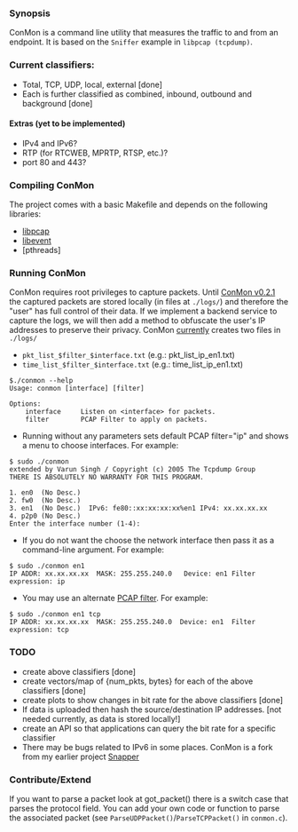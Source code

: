 ### Synopsis 
ConMon is a command line utility that measures the traffic to and from an endpoint.
It is based on the `Sniffer` example in `libpcap (tcpdump)`.

### Current classifiers:
* Total, TCP, UDP, local, external [done] 
* Each is further classified as combined, inbound, outbound and background [done]

#### Extras (yet to be implemented)
* IPv4 and IPv6?
* RTP (for RTCWEB, MPRTP, RTSP, etc.)?
* port 80 and 443?

### Compiling ConMon
The project comes with a basic Makefile and depends on the following libraries:
* [libpcap](http://www.tcpdump.org/release/libpcap-1.2.1.tar.gz)
* [libevent](https://github.com/downloads/libevent/libevent/libevent-2.0.19-stable.tar.gz)
* [pthreads]

### Running ConMon
ConMon requires root privileges to capture packets. Until [ConMon v0.2.1](https://github.com/vr000m/conmon/tree/v0.2.1)
the captured packets are stored locally (in files at `./logs/`) and therefore the "user" has full control of their data.
If we implement a backend service to capture the logs, we will then add a method to obfuscate the user's IP addresses to preserve their privacy. 
ConMon [currently](https://github.com/vr000m/conmon/tree/v0.2.1) creates two files in `./logs/`
* `pkt_list_$filter_$interface.txt` (e.g.: pkt_list_ip_en1.txt)
* `time_list_$filter_$interface.txt` (e.g.: time_list_ip_en1.txt)

```
$./conmon --help
Usage: conmon [interface] [filter]

Options:
    interface     Listen on <interface> for packets.
    filter        PCAP Filter to apply on packets.
```


* Running without any parameters sets default PCAP filter="ip" and shows a menu to choose interfaces.
For example:
```
$ sudo ./conmon
extended by Varun Singh / Copyright (c) 2005 The Tcpdump Group
THERE IS ABSOLUTELY NO WARRANTY FOR THIS PROGRAM.

1. en0  (No Desc.)	
2. fw0	(No Desc.)	
3. en1	(No Desc.)	IPv6: fe80::xx:xx:xx:xx%en1	IPv4: xx.xx.xx.xx	
4. p2p0	(No Desc.)	
Enter the interface number (1-4):
```

* If you do not want the choose the network interface then pass it as a command-line argument.
For example:
```
$ sudo ./conmon en1
IP ADDR: xx.xx.xx.xx  MASK: 255.255.240.0	Device: en1	Filter expression: ip
```

* You may use an alternate [PCAP filter](http://wiki.wireshark.org/CaptureFilters). 
For example:
```
$ sudo ./conmon en1 tcp
IP ADDR: xx.xx.xx.xx  MASK: 255.255.240.0  Device: en1	Filter expression: tcp
```

### TODO
* create above classifiers [done]
* create vectors/map of {num_pkts, bytes} for each of the above classifiers [done]
* create plots to show changes in bit rate for the above classifiers [done]
* If data is uploaded then hash the source/destination IP addresses. [not needed currently, as data is stored locally!]
* create an API so that applications can query the bit rate for a specific
  classifier
* There may be bugs related to IPv6 in some places. ConMon is a fork from my
earlier project [Snapper](https://github.com/vr000m/Snapper)


### Contribute/Extend
If you want to parse a packet look at got_packet() there is a
switch case that parses the protocol field. You can add your own code or
function to parse the associated packet (see
`ParseUDPPacket()`/`ParseTCPPacket()` in `conmon.c`).